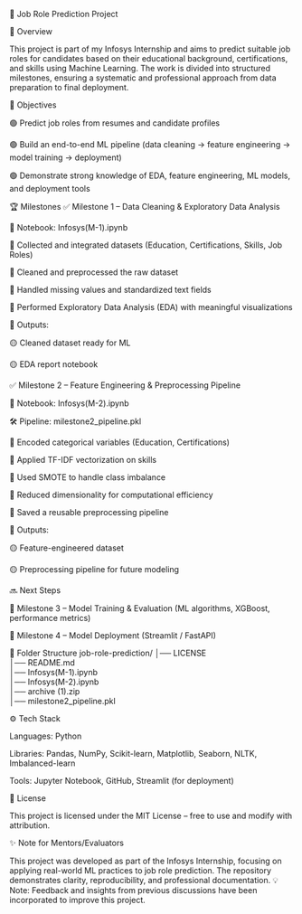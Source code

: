 🚀 Job Role Prediction Project

📖 Overview

This project is part of my Infosys Internship and aims to predict suitable job roles for candidates based on their educational background, certifications, and skills using Machine Learning.
The work is divided into structured milestones, ensuring a systematic and professional approach from data preparation to final deployment.

🎯 Objectives

🟢 Predict job roles from resumes and candidate profiles

🟢 Build an end-to-end ML pipeline (data cleaning → feature engineering → model training → deployment)

🟢 Demonstrate strong knowledge of EDA, feature engineering, ML models, and deployment tools

🏆 Milestones
✅ Milestone 1 – Data Cleaning & Exploratory Data Analysis

📓 Notebook: Infosys(M-1).ipynb

🔹 Collected and integrated datasets (Education, Certifications, Skills, Job Roles)

🔹 Cleaned and preprocessed the raw dataset

🔹 Handled missing values and standardized text fields

🔹 Performed Exploratory Data Analysis (EDA) with meaningful visualizations

📌 Outputs:

🟡 Cleaned dataset ready for ML

🟡 EDA report notebook

✅ Milestone 2 – Feature Engineering & Preprocessing Pipeline

📓 Notebook: Infosys(M-2).ipynb

🛠️ Pipeline: milestone2_pipeline.pkl

🔹 Encoded categorical variables (Education, Certifications)

🔹 Applied TF-IDF vectorization on skills

🔹 Used SMOTE to handle class imbalance

🔹 Reduced dimensionality for computational efficiency

🔹 Saved a reusable preprocessing pipeline

📌 Outputs:

🟡 Feature-engineered dataset

🟡 Preprocessing pipeline for future modeling

🔜 Next Steps

🔸 Milestone 3 – Model Training & Evaluation (ML algorithms, XGBoost, performance metrics)

🔸 Milestone 4 – Model Deployment (Streamlit / FastAPI)

📂 Folder Structure
job-role-prediction/
│── LICENSE  
│── README.md  
│── Infosys(M-1).ipynb  
│── Infosys(M-2).ipynb  
│── archive (1).zip  
│── milestone2_pipeline.pkl  

⚙️ Tech Stack

Languages: Python

Libraries: Pandas, NumPy, Scikit-learn, Matplotlib, Seaborn, NLTK, Imbalanced-learn

Tools: Jupyter Notebook, GitHub, Streamlit (for deployment)

📜 License

This project is licensed under the MIT License – free to use and modify with attribution.

✨ Note for Mentors/Evaluators

This project was developed as part of the Infosys Internship, focusing on applying real-world ML practices to job role prediction. The repository demonstrates clarity, reproducibility, and professional documentation.
💡 Note: Feedback and insights from previous discussions have been incorporated to improve this project.
